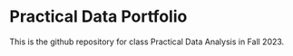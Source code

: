 # Practical Data Portfolio

This is the github repository for class Practical Data Analysis in Fall 2023. 